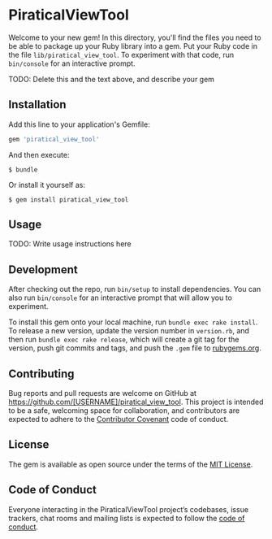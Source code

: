 # PiraticalViewTool

Welcome to your new gem! In this directory, you'll find the files you need to be able to package up your Ruby library into a gem. Put your Ruby code in the file `lib/piratical_view_tool`. To experiment with that code, run `bin/console` for an interactive prompt.

TODO: Delete this and the text above, and describe your gem

## Installation

Add this line to your application's Gemfile:

```ruby
gem 'piratical_view_tool'
```

And then execute:

    $ bundle

Or install it yourself as:

    $ gem install piratical_view_tool

## Usage

TODO: Write usage instructions here

## Development

After checking out the repo, run `bin/setup` to install dependencies. You can also run `bin/console` for an interactive prompt that will allow you to experiment.

To install this gem onto your local machine, run `bundle exec rake install`. To release a new version, update the version number in `version.rb`, and then run `bundle exec rake release`, which will create a git tag for the version, push git commits and tags, and push the `.gem` file to [rubygems.org](https://rubygems.org).

## Contributing

Bug reports and pull requests are welcome on GitHub at https://github.com/[USERNAME]/piratical_view_tool. This project is intended to be a safe, welcoming space for collaboration, and contributors are expected to adhere to the [Contributor Covenant](http://contributor-covenant.org) code of conduct.

## License

The gem is available as open source under the terms of the [MIT License](http://opensource.org/licenses/MIT).

## Code of Conduct

Everyone interacting in the PiraticalViewTool project’s codebases, issue trackers, chat rooms and mailing lists is expected to follow the [code of conduct](https://github.com/[USERNAME]/piratical_view_tool/blob/master/CODE_OF_CONDUCT.md).
